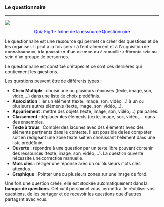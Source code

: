 ### Le questionnaire
---
![](https://github.com/claroline/doc/blob/master/fr/resources/images/quiz_fig1.png)

<p style="text-align: center; color: blue">Quiz Fig.1 - Icône de la ressource Questionnaire</p>

Le questionnaire est une ressource qui permet de créer des questions et de les organiser.
Il peut à la fois servir à l'entraînement et à l'acquisition de connaissances, à la passation d'un examen ou à recueillir différents avis au sein d'un groupe de personnes.

Le questionnaire est constitué d'étapes et ce sont ces dernières qui contiennent les questions. 

Les questions peuvent être de différents types :
- **Choix Multiple** : choisir une ou plusieurs réponses (texte, image, son, vidéo,...) dans une liste de choix prédéfinis.
- **Association** : lier un élément (texte, image, son, vidéo,...) à un ou plusieurs autres éléments (texte, image, son, vidéo,...).
- **Appariement** :  mettre des objets (texte, image, son, vidéo,...) par paires.
- **Classement** : déplacer des éléments (texte, image, son, vidéo,...) dans des ensembles.
- **Texte à trous** : Combler des lacunes avec des éléments avec des éléments pertinents dans le contexte. Il est possible de les compléter soit en rédigeant une zone texte soit en choisissant l'élément dans une liste prédéfinie.
- **Ouverte** : répondre à une question par un texte libre pouvant contenir des ressources (texte, image, son, vidéo,...). La question ouverte nécessite une correction manuelle.
- **Mots clés** : rédiger une réponse avec un ou plusieurs mots clés attendus.
- **Graphique** : Pointer une ou plusieurs zones sur une image de fond.

Une fois une question créée, elle est stockée automatiquement dans la **banque de questions**. Cet outil personnel vous permettra de réutiliser vos questions, de les partager et de recevoir les questions que d'autres partagent avec vous.
